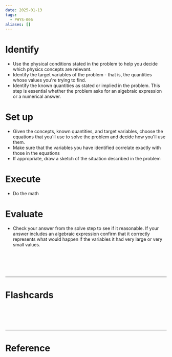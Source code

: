 ```yaml
---
date: 2025-01-13
tags:
  - PHYS-006
aliases: []
---
```

# Identify
- Use the physical conditions stated in the problem to help you decide which physics concepts are relevant.
- Identify the target variables of the problem - that is, the quantities whose values you're trying to find.
- Identify the known quantities as stated or implied in the problem. This step is essential whether the problem asks for an algebraic expression or a numerical answer.

# Set up
- Given the concepts, known quantities, and target variables, choose the equations that you'll use to solve the problem and decide how you'll use them.
- Make sure that the variables you have identified correlate exactly with those in the equations
- If appropriate, draw a sketch of the situation described in the problem

# Execute
- Do the math

# Evaluate
- Check your answer from the solve step to see if it reasonable. If your answer includes an algebraic expression confirm that it correctly represents what would happen if the variables it had very large or very small values.

# ‌
---
# Flashcards


# ‌
---
# Reference
